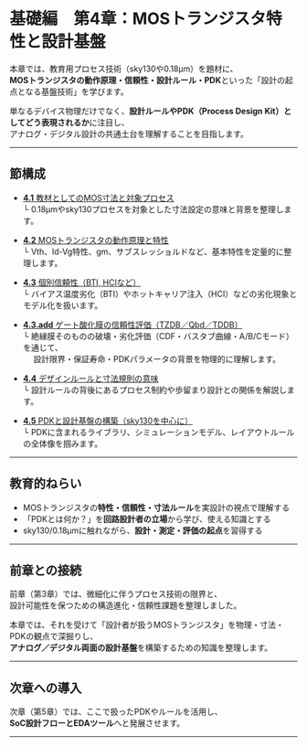 # 基礎編　第4章：MOSトランジスタ特性と設計基盤

本章では、教育用プロセス技術（sky130や0.18µm）を題材に、  
**MOSトランジスタの動作原理・信頼性・設計ルール・PDK**といった「設計の起点となる基盤技術」を学びます。

単なるデバイス物理だけでなく、**設計ルールやPDK（Process Design Kit）としてどう表現されるか**に注目し、  
アナログ・デジタル設計の共通土台を理解することを目指します。

---

## 節構成

- [**4.1** 教材としてのMOS寸法と対象プロセス](4.1_mos_dimension_and_target.md)  
  └ 0.18µmやsky130プロセスを対象とした寸法設定の意味と背景を整理します。

- [**4.2** MOSトランジスタの動作原理と特性](4.2_mos_characteristics.md)  
  └ Vth、Id-Vg特性、gm、サブスレッショルドなど、基本特性を定量的に整理します。

- [**4.3** 個別信頼性（BTI, HCIなど）](4.3_reliability_effects.md)  
  └ バイアス温度劣化（BTI）やホットキャリア注入（HCI）などの劣化現象とモデル化を扱います。

- [**4.3.add** ゲート酸化膜の信頼性評価（TZDB／Qbd／TDDB）](4.3a_gate_oxide_reliability.md)  
  └ 絶縁膜そのものの破壊・劣化評価（CDF・バスタブ曲線・A/B/Cモード）を通じて、  
　  設計限界・保証寿命・PDKパラメータの背景を物理的に理解します。

- [**4.4** デザインルールと寸法規則の意味](4.4_design_rules.md)  
  └ 設計ルールの背後にあるプロセス制約や歩留まり設計との関係を解説します。

- [**4.5** PDKと設計基盤の構築（sky130を中心に）](4.5_pdk_and_design_infra.md)  
  └ PDKに含まれるライブラリ、シミュレーションモデル、レイアウトルールの全体像を掴みます。

---

## 教育的ねらい

- MOSトランジスタの**特性・信頼性・寸法ルール**を実設計の視点で理解する
- 「PDKとは何か？」を**回路設計者の立場**から学び、使える知識とする
- sky130/0.18µmに触れながら、**設計・測定・評価の起点**を習得する

---

## 前章との接続

前章（第3章）では、微細化に伴うプロセス技術の限界と、  
設計可能性を保つための構造進化・信頼性課題を整理しました。

本章では、それを受けて「設計者が扱うMOSトランジスタ」を物理・寸法・PDKの観点で深掘りし、  
**アナログ／デジタル両面の設計基盤**を構築するための知識を整理します。

---

## 次章への導入

次章（第5章）では、ここで扱ったPDKやルールを活用し、  
**SoC設計フローとEDAツール**へと発展させます。

---
